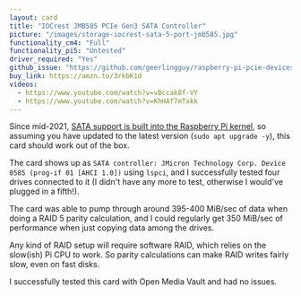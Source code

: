 ```yaml
---
layout: card
title: "IOCrest JMB585 PCIe Gen3 SATA Controller"
picture: "/images/storage-iocrest-sata-5-port-jmb585.jpg"
functionality_cm4: "Full"
functionality_pi5: "Untested"
driver_required: "Yes"
github_issue: "https://github.com/geerlingguy/raspberry-pi-pcie-devices/issues/64"
buy_link: https://amzn.to/3rkbK1d
videos:
  - https://www.youtube.com/watch?v=vBccak8f-VY
  - https://www.youtube.com/watch?v=KhHAf7mTxkk
---
```

Since mid-2021, [SATA support is built into the Raspberry Pi kernel](https://www.jeffgeerling.com/blog/2021/raspberry-pi-os-now-has-sata-support-built), so assuming you have updated to the latest version (`sudo apt upgrade -y`), this card should work out of the box.

The card shows up as `SATA controller: JMicron Technology Corp. Device 0585 (prog-if 01 [AHCI 1.0])` using `lspci`, and I successfully tested four drives connected to it (I didn't have any more to test, otherwise I would've plugged in a fifth!).

The card was able to pump through around 395-400 MiB/sec of data when doing a RAID 5 parity calculation, and I could regularly get 350 MiB/sec of performance when just copying data among the drives.

Any kind of RAID setup will require software RAID, which relies on the slow(ish) Pi CPU to work. So parity calculations can make RAID writes fairly slow, even on fast disks.

I successfully tested this card with Open Media Vault and had no issues.
